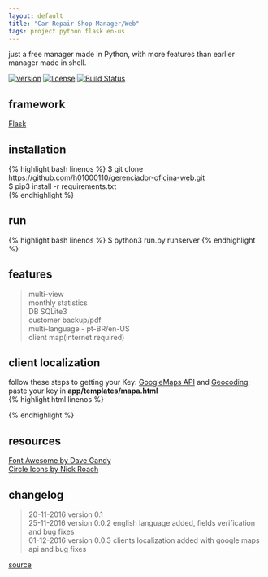 ```yaml
---
layout: default
title: "Car Repair Shop Manager/Web"
tags: project python flask en-us
---
```


just a free manager made in Python, with more features than earlier manager made in shell.

[![version](https://img.shields.io/badge/version-v_0.0.3-blue.svg)](https://h01000110.github.io/20161120/gerenciador-oficina-web)
[![license](https://img.shields.io/badge/license-MIT-green.svg)](https://github.com/h01000110/gerenciador-oficina-web/blob/master/LICENSE)
[![Build Status](https://travis-ci.org/h01000110/gerenciador-oficina-web.svg?branch=master)](https://travis-ci.org/h01000110/gerenciador-oficina-web)

## framework
[Flask](http://flask.pocoo.org/)

## installation
{% highlight bash linenos %}
$ git clone https://github.com/h01000110/gerenciador-oficina-web.git  
$ pip3 install -r requirements.txt  
{% endhighlight %}

## run
{% highlight bash linenos %}
$ python3 run.py runserver
{% endhighlight %}

## features
> multi-view  
 monthly statistics  
 DB SQLite3  
 customer backup/pdf  
 multi-language - pt-BR/en-US  
 client map(internet required)

## client localization
follow these steps to getting your Key: [GoogleMaps API](https://developers.google.com/maps/documentation/javascript/adding-a-google-map#step_3_get_an_api_key) and [Geocoding](https://developers.google.com/maps/documentation/javascript/geocoding#GetStarted);  
paste your key in **app/templates/mapa.html**  
{% highlight html linenos %}
<script async defer src="https://maps.googleapis.com/maps/api/js?key=YOUR_API_KEY&callback=initMap"></script>
{% endhighlight %}

## resources
[Font Awesome by Dave Gandy](http://fontawesome.io)  
[Circle Icons by Nick Roach](https://www.elegantthemes.com/blog/freebie-of-the-week/beautiful-flat-icons-for-free)

## changelog
> 20-11-2016 version 0.1  
25-11-2016 version 0.0.2 english language added, fields verification and bug fixes  
01-12-2016 version 0.0.3 clients localization added with google maps api and bug fixes

[source](https://github.com/h01000110/gerenciador-oficina-web)
